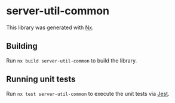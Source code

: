 # server-util-common

This library was generated with [Nx](https://nx.dev).



## Building

Run `nx build server-util-common` to build the library.





## Running unit tests

Run `nx test server-util-common` to execute the unit tests via [Jest](https://jestjs.io).


